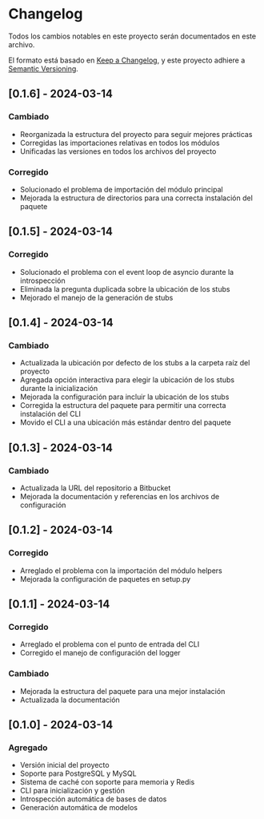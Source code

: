 # Changelog

Todos los cambios notables en este proyecto serán documentados en este archivo.

El formato está basado en [Keep a Changelog](https://keepachangelog.com/es-ES/1.0.0/),
y este proyecto adhiere a [Semantic Versioning](https://semver.org/spec/v2.0.0.html).

## [0.1.6] - 2024-03-14

### Cambiado
- Reorganizada la estructura del proyecto para seguir mejores prácticas
- Corregidas las importaciones relativas en todos los módulos
- Unificadas las versiones en todos los archivos del proyecto

### Corregido
- Solucionado el problema de importación del módulo principal
- Mejorada la estructura de directorios para una correcta instalación del paquete

## [0.1.5] - 2024-03-14

### Corregido
- Solucionado el problema con el event loop de asyncio durante la introspección
- Eliminada la pregunta duplicada sobre la ubicación de los stubs
- Mejorado el manejo de la generación de stubs

## [0.1.4] - 2024-03-14

### Cambiado
- Actualizada la ubicación por defecto de los stubs a la carpeta raíz del proyecto
- Agregada opción interactiva para elegir la ubicación de los stubs durante la inicialización
- Mejorada la configuración para incluir la ubicación de los stubs
- Corregida la estructura del paquete para permitir una correcta instalación del CLI
- Movido el CLI a una ubicación más estándar dentro del paquete

## [0.1.3] - 2024-03-14

### Cambiado
- Actualizada la URL del repositorio a Bitbucket
- Mejorada la documentación y referencias en los archivos de configuración

## [0.1.2] - 2024-03-14

### Corregido
- Arreglado el problema con la importación del módulo helpers
- Mejorada la configuración de paquetes en setup.py

## [0.1.1] - 2024-03-14

### Corregido
- Arreglado el problema con el punto de entrada del CLI
- Corregido el manejo de configuración del logger

### Cambiado
- Mejorada la estructura del paquete para una mejor instalación
- Actualizada la documentación

## [0.1.0] - 2024-03-14

### Agregado
- Versión inicial del proyecto
- Soporte para PostgreSQL y MySQL
- Sistema de caché con soporte para memoria y Redis
- CLI para inicialización y gestión
- Introspección automática de bases de datos
- Generación automática de modelos 